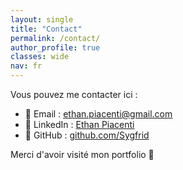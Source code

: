 ```yaml
---
layout: single
title: "Contact"
permalink: /contact/
author_profile: true
classes: wide
nav: fr
---
```


Vous pouvez me contacter ici : 

- 📧 Email : [ethan.piacenti@gmail.com](mailto:ethan.piacenti@gmail.com)
- 💼 LinkedIn : [Ethan Piacenti](https://www.linkedin.com/in/ethan-piacenti/)
- 🐙 GitHub : [github.com/Sygfrid](https://github.com/Sygfrid)

Merci d'avoir visité mon portfolio 🙌
